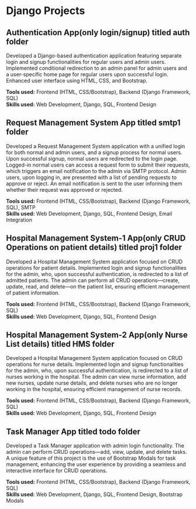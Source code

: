 # Django Projects


## Authentication App(only login/signup) titled auth folder 

Developed a Django-based authentication application featuring separate login and signup functionalities for regular users and admin users. Implemented conditional redirection to an admin panel for admin users and a user-specific home page for regular users upon successful login. Enhanced user interface using HTML, CSS, and Bootstrap.

**Tools used:** Frontend (HTML, CSS/Bootstrap), Backend (Django Framework, SQL)  
**Skills used:** Web Development, Django, SQL, Frontend Design


## Request Management System App titled smtp1 folder

Developed a Request Management System application with a unified login for both normal and admin users, and a signup process for normal users. Upon successful signup, normal users are redirected to the login page. Logged-in normal users can access a request form to submit their requests, which triggers an email notification to the admin via SMTP protocol. Admin users, upon logging in, are presented with a list of pending requests to approve or reject. An email notification is sent to the user informing them whether their request was approved or rejected.

**Tools used:** Frontend (HTML, CSS/Bootstrap), Backend (Django Framework, SQL), SMTP  
**Skills used:** Web Development, Django, SQL, Frontend Design, Email Integration


## Hospital Management System-1 App(only CRUD Operations on patient details) titled proj1 folder

Developed a Hospital Management System application focused on CRUD operations for patient details. Implemented login and signup functionalities for the admin, who, upon successful authentication, is redirected to a list of admitted patients. The admin can perform all CRUD operations—create, update, read, and delete—on the patient list, ensuring efficient management of patient information.

**Tools used:** Frontend (HTML, CSS/Bootstrap), Backend (Django Framework, SQL)  
**Skills used:** Web Development, Django, SQL, Frontend Design


## Hospital Management System-2 App(only Nurse List details) titled HMS folder

Developed a Hospital Management System application focused on CRUD operations for nurse details. Implemented login and signup functionalities for the admin, who, upon successful authentication, is redirected to a list of nurses working in the hospital. The admin can view nurse information, add new nurses, update nurse details, and delete nurses who are no longer working in the hospital, ensuring efficient management of nurse records.

**Tools used:** Frontend (HTML, CSS/Bootstrap), Backend (Django Framework, SQL)  
**Skills used:** Web Development, Django, SQL, Frontend Design


## Task Manager App titled todo folder

Developed a Task Manager application with admin login functionality. The admin can perform CRUD operations—add, view, update, and delete tasks. A unique feature of this project is the use of Bootstrap Modals for task management, enhancing the user experience by providing a seamless and interactive interface for CRUD operations.

**Tools used:** Frontend (HTML, CSS/Bootstrap), Backend (Django Framework, SQL)  
**Skills used:** Web Development, Django, SQL, Frontend Design, Bootstrap Modals
